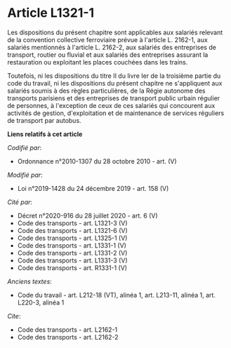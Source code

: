 # Article L1321-1

Les dispositions du présent chapitre sont applicables aux salariés relevant de la convention collective ferroviaire prévue à
l'article L. 2162-1, aux salariés mentionnés à l'article L. 2162-2, aux salariés des entreprises de transport, routier ou
fluvial et aux salariés des entreprises assurant la restauration ou exploitant les places couchées dans les trains.

Toutefois, ni les dispositions du titre II du livre Ier de la troisième partie du code du travail, ni les dispositions du
présent chapitre ne s'appliquent aux salariés soumis à des règles particulières, de la Régie autonome des transports
parisiens et des entreprises de transport public urbain régulier de personnes, à l'exception de ceux de ces salariés qui
concourent aux activités de gestion, d'exploitation et de maintenance de services réguliers de transport par autobus.

**Liens relatifs à cet article**

_Codifié par_:

  - Ordonnance n°2010-1307 du 28 octobre 2010 - art. (V)

_Modifié par_:

  - Loi n°2019-1428 du 24 décembre 2019 - art. 158 (V)

_Cité par_:

  - Décret n°2020-916 du 28 juillet 2020 - art. 6 (V)
  - Code des transports - art. L1321-3 (V)
  - Code des transports - art. L1321-6 (V)
  - Code des transports - art. L1325-1 (V)
  - Code des transports - art. L1331-1 (V)
  - Code des transports - art. L1331-2 (V)
  - Code des transports - art. L1331-3 (V)
  - Code des transports - art. R1331-1 (V)

_Anciens textes_:

  - Code du travail - art. L212-18 (VT), alinéa 1, art. L213-11, alinéa 1, art. L220-3, alinéa 1

_Cite_:

  - Code des transports - art. L2162-1
  - Code des transports - art. L2162-2
